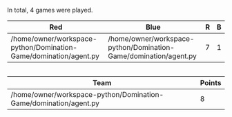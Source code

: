 In total, 4 games were played.

| Red                                                              | Blue                                                             | R | B |
|------------------------------------------------------------------|------------------------------------------------------------------|---|---|
| /home/owner/workspace-python/Domination-Game/domination/agent.py | /home/owner/workspace-python/Domination-Game/domination/agent.py | 7 | 1 |

|  |
|--|

| Team                                                             | Points |
|------------------------------------------------------------------|--------|
| /home/owner/workspace-python/Domination-Game/domination/agent.py | 8      |
